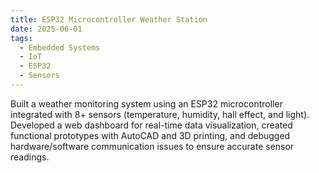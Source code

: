 ```yaml
---
title: ESP32 Microcontroller Weather Station
date: 2025-06-01
tags:
  - Embedded Systems
  - IoT
  - ESP32
  - Sensors
---
```


Built a weather monitoring system using an ESP32 microcontroller integrated with 8+ sensors (temperature, humidity, hall effect, and light). Developed a web dashboard for real-time data visualization, created functional prototypes with AutoCAD and 3D printing, and debugged hardware/software communication issues to ensure accurate sensor readings.
<!--more-->
